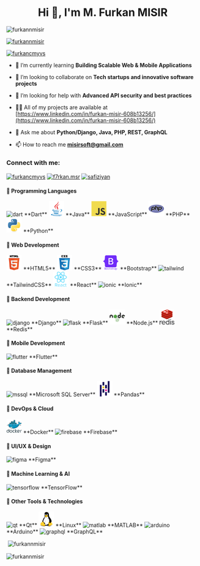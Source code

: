 <h1 align="center">Hi 👋, I'm M. Furkan MISIR</h1>
<p align="left"> <img src="https://komarev.com/ghpvc/?username=furkannmisir&label=Profile%20views&color=0e75b6&style=flat" alt="furkannmisir" /> </p>

<p align="left"> <a href="https://github.com/ryo-ma/github-profile-trophy"><img src="https://github-profile-trophy.vercel.app/?username=furkannmisir" alt="furkannmisir" /></a> </p>

<p align="left"> <a href="https://twitter.com/furkancmyvs" target="blank"><img src="https://img.shields.io/twitter/follow/furkancmyvs?logo=twitter&style=for-the-badge" alt="furkancmyvs" /></a> </p>

- 🌱 I’m currently learning **Building Scalable Web & Mobile Applications**

- 👯 I’m looking to collaborate on **Tech startups and innovative software projects**

- 🤝 I’m looking for help with **Advanced API security and best practices**

- 👨‍💻 All of my projects are available at [https://www.linkedin.com/in/furkan-misir-608b13256/](https://www.linkedin.com/in/furkan-misir-608b13256/)

- 💬 Ask me about **Python/Django, Java, PHP, REST, GraphQL**

- 📫 How to reach me **misirsoft@gmail.com**

<h3 align="left">Connect with me:</h3>
<p align="left">
<a href="https://twitter.com/furkancmyvs" target="blank"><img align="center" src="https://raw.githubusercontent.com/rahuldkjain/github-profile-readme-generator/master/src/images/icons/Social/twitter.svg" alt="furkancmyvs" height="30" width="40" /></a>
<a href="https://instagram.com/f7rkan.msr" target="blank"><img align="center" src="https://raw.githubusercontent.com/rahuldkjain/github-profile-readme-generator/master/src/images/icons/Social/instagram.svg" alt="f7rkan.msr" height="30" width="40" /></a>
<a href="https://www.youtube.com/c/safiziyan" target="blank"><img align="center" src="https://raw.githubusercontent.com/rahuldkjain/github-profile-readme-generator/master/src/images/icons/Social/youtube.svg" alt="safiziyan" height="30" width="40" /></a>
</p>

#### **🔹 Programming Languages**  
<p align="left">
  <img src="https://www.vectorlogo.zone/logos/dartlang/dartlang-icon.svg" alt="dart" width="40" height="40"/> **Dart**  
  <img src="https://raw.githubusercontent.com/devicons/devicon/master/icons/java/java-original.svg" alt="java" width="40" height="40"/> **Java**  
  <img src="https://raw.githubusercontent.com/devicons/devicon/master/icons/javascript/javascript-original.svg" alt="javascript" width="40" height="40"/> **JavaScript**  
  <img src="https://raw.githubusercontent.com/devicons/devicon/master/icons/php/php-original.svg" alt="php" width="40" height="40"/> **PHP**  
  <img src="https://raw.githubusercontent.com/devicons/devicon/master/icons/python/python-original.svg" alt="python" width="40" height="40"/> **Python**  
</p>  

#### **🔹 Web Development**  
<p align="left">
  <img src="https://raw.githubusercontent.com/devicons/devicon/master/icons/html5/html5-original-wordmark.svg" alt="html5" width="40" height="40"/> **HTML5**  
  <img src="https://raw.githubusercontent.com/devicons/devicon/master/icons/css3/css3-original-wordmark.svg" alt="css3" width="40" height="40"/> **CSS3**  
  <img src="https://raw.githubusercontent.com/devicons/devicon/master/icons/bootstrap/bootstrap-plain-wordmark.svg" alt="bootstrap" width="40" height="40"/> **Bootstrap**  
  <img src="https://www.vectorlogo.zone/logos/tailwindcss/tailwindcss-icon.svg" alt="tailwind" width="40" height="40"/> **TailwindCSS**  
  <img src="https://raw.githubusercontent.com/devicons/devicon/master/icons/react/react-original-wordmark.svg" alt="react" width="40" height="40"/> **React**  
  <img src="https://ionicframework.com/img/meta/ionic-framework-og.png" alt="ionic" width="40" height="40"/> **Ionic**  
</p>  

#### **🔹 Backend Development**  
<p align="left">
  <img src="https://cdn.worldvectorlogo.com/logos/django.svg" alt="django" width="40" height="40"/> **Django**  
  <img src="https://www.vectorlogo.zone/logos/pocoo_flask/pocoo_flask-icon.svg" alt="flask" width="40" height="40"/> **Flask**  
  <img src="https://raw.githubusercontent.com/devicons/devicon/master/icons/nodejs/nodejs-original-wordmark.svg" alt="nodejs" width="40" height="40"/> **Node.js**  
  <img src="https://raw.githubusercontent.com/devicons/devicon/master/icons/redis/redis-original-wordmark.svg" alt="redis" width="40" height="40"/> **Redis**  
</p>  

#### **🔹 Mobile Development**  
<p align="left">
  <img src="https://www.vectorlogo.zone/logos/flutterio/flutterio-icon.svg" alt="flutter" width="40" height="40"/> **Flutter**  
</p>  

#### **🔹 Database Management**  
<p align="left">
  <img src="https://www.svgrepo.com/show/303229/microsoft-sql-server-logo.svg" alt="mssql" width="40" height="40"/> **Microsoft SQL Server**  
  <img src="https://raw.githubusercontent.com/devicons/devicon/master/icons/pandas/pandas-original.svg" alt="pandas" width="40" height="40"/> **Pandas**  
</p>  

#### **🔹 DevOps & Cloud**  
<p align="left">
  <img src="https://raw.githubusercontent.com/devicons/devicon/master/icons/docker/docker-original-wordmark.svg" alt="docker" width="40" height="40"/> **Docker**  
  <img src="https://www.vectorlogo.zone/logos/firebase/firebase-icon.svg" alt="firebase" width="40" height="40"/> **Firebase**  
</p>  

#### **🔹 UI/UX & Design**  
<p align="left">
  <img src="https://www.vectorlogo.zone/logos/figma/figma-icon.svg" alt="figma" width="40" height="40"/> **Figma**  
</p>  

#### **🔹 Machine Learning & AI**  
<p align="left">
  <img src="https://www.vectorlogo.zone/logos/tensorflow/tensorflow-icon.svg" alt="tensorflow" width="40" height="40"/> **TensorFlow**  
</p>  

#### **🔹 Other Tools & Technologies**  
<p align="left">
  <img src="https://upload.wikimedia.org/wikipedia/commons/0/0b/Qt_logo_2016.svg" alt="qt" width="40" height="40"/> **Qt**  
  <img src="https://raw.githubusercontent.com/devicons/devicon/master/icons/linux/linux-original.svg" alt="linux" width="40" height="40"/> **Linux**  
  <img src="https://upload.wikimedia.org/wikipedia/commons/2/21/Matlab_Logo.png" alt="matlab" width="40" height="40"/> **MATLAB**  
  <img src="https://www.arduino.cc/en/pub/skins/arduinoWide/img/arduino-1.svg" alt="arduino" width="40" height="40"/> **Arduino**  
  <img src="https://www.vectorlogo.zone/logos/graphql/graphql-icon.svg" alt="graphql" width="40" height="40"/> **GraphQL**  
</p>  
<p>&nbsp;<img align="center" src="https://github-readme-stats.vercel.app/api?username=furkannmisir&show_icons=true&locale=en" alt="furkannmisir" /></p>

<p><img align="center" src="https://github-readme-streak-stats.herokuapp.com/?user=furkannmisir&" alt="furkannmisir" /></p>
